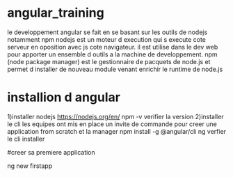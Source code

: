 # angular_training

le developpement angular se fait en se basant sur les outils de nodejs 
notamment npm
nodejs est un moteur d execution qui s execute cote serveur en oposition avec js cote navigateur.
il est utilise dans le dev web pour apporter un ensemble d outils a la machine de developpement.
npm (node package manager) est le gestionnaire de pacquets de node.js et permet d installer de nouveau module 
venant enrichir le runtime de node.js

# installion d angular 
1)installer nodejs
https://nodejs.org/en/
npm -v verifier la version
2)installer le cli 
les equipes ont mis en place un invite de commande pour creer une application from scratch et la manager
npm install -g @angular/cli
ng verfier le cli installer

#creer sa premiere application

ng new firstapp
